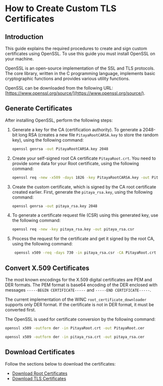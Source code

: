 # How to Create Custom TLS Certificates

## Introduction

This guide explains the required procedures to create and sign custom certificates using OpenSSL. To use this guide you must install OpenSSL on your machine.

OpenSSL is an open-source implementation of the SSL and TLS protocols. The core library, written in the C programming language, implements basic cryptographic functions and provides various utility functions.

OpenSSL can be downloaded from the following URL: [https://www.openssl.org/source/](https://www.openssl.org/source/).

## Generate Certificates

After installing OpenSSL, perform the following steps:

1. Generate a key for the CA (certification authority). To generate a 2048-bit long RSA (creates a new file `PitayaRootCARSA.key` to store the random key), using the following command:

	```sh
	openssl genrsa -out PitayaRootCARSA.key 2048
	```

2. Create your self-signed root CA certificate `PitayaRoot.crt`. You need to provide some data for your Root certificate, using the following command:

	```sh
	openssl req -new -x509 -days 1826 -key PitayaRootCARSA.key -out PitayaRoot.crt
	```

3. Create the custom certificate, which is signed by the CA root certificate created earlier. First, generate the `pitaya_rsa.key`, using the following command:

	```sh
	openssl genrsa -out pitaya_rsa.key 2048
	```

4. To generate a certificate request file (CSR) using this generated key, use the following command:

	```sh
	openssl req -new -key pitaya_rsa.key -out pitaya_rsa.csr
	```

5. Process the request for the certificate and get it signed by the root CA, using the following command:

	```sh
	 openssl x509 -req -days 730 -in pitaya_rsa.csr -CA PitayaRoot.crt -CAkey PitayaRootCARSA.key -CAcreateserial -out pitaya_rsa.crt
	```

## Convert X.509 Certificates

The most known encodings for the X.509 digital certificates are PEM and DER formats.
The PEM format is base64 encoding of the DER enclosed with messages `-----BEGIN CERTIFICATE-----` and `-----END CERTIFICATE-----`.

The current implementation of the WINC `root_certificate_downloader` supports only DER format. If the certificate is not in DER format, it must be converted first.

The OpenSSL is used for certificate conversion by the following command:

```sh
openssl x509 -outform der -in PitayaRoot.crt -out PitayaRoot.cer
```

```sh
openssl x509 -outform der -in pitaya_rsa.crt -out pitaya_rsa.cer
```

## Download Certificates

Follow the sections below to download the certificates:

* [Download Root Certificates](../docs/wifi/update/download-root-certs.md)
* [Download TLS Certificates](../docs/wifi/update/download-tls-certs.md)

